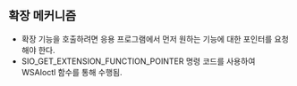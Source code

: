 ## 확장 메커니즘
* 확장 기능을 호출하려면 응용 프로그램에서 먼저 원하는 기능에 대한 포인터를 요청해야 한다.
* SIO_GET_EXTENSION_FUNCTION_POINTER 명령 코드를 사용하여 WSAIoctl 함수를 통해 수행됨.
